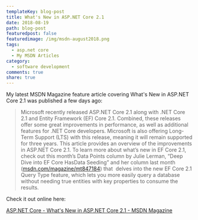 ```yaml
---
templateKey: blog-post
title: What's New in ASP.NET Core 2.1
date: 2018-08-19
path: blog-post
featuredpost: false
featuredimage: /img/msdn-august2018.png
tags:
  - asp.net core
  - My MSDN Articles
category:
  - software development
comments: true
share: true
---
```


My latest MSDN Magazine feature article covering What's New in ASP.NET Core 2.1 was published a few days ago:

> Microsoft recently released ASP.NET Core 2.1 along with .NET Core 2.1 and Entity Framework (EF) Core 2.1. Combined, these releases offer some great improvements in performance, as well as additional features for .NET Core developers. Microsoft is also offering Long-Term Support (LTS) with this release, meaning it will remain supported for three years. This article provides an overview of the improvements in ASP.NET Core 2.1. To learn more about what’s new in EF Core 2.1, check out this month’s Data Points column by Julie Lerman, “Deep Dive into EF Core HasData Seeding” and her column last month ([msdn.com/magazine/mt847184](http://msdn.com/magazine/mt847184)) that  delves into the new EF Core 2.1 Query Type feature, which lets you more easily query a database without needing true entities with key properties to consume the results.

Check it out online here:

[ASP.NET Core - What's New in ASP.NET Core 2.1 - MSDN Magazine](https://msdn.microsoft.com/en-us/magazine/mt829706.aspx)

